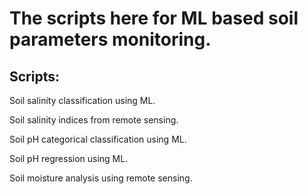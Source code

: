 # The scripts here for ML based soil parameters monitoring.

## Scripts:

Soil salinity classification using ML.

Soil salinity indices from remote sensing.

Soil pH categorical classification using ML.

Soil pH regression using ML.

Soil moisture analysis using remote sensing.

